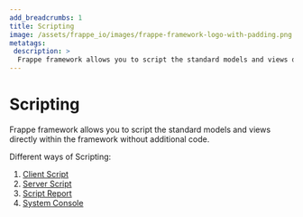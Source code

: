 ```yaml
---
add_breadcrumbs: 1
title: Scripting
image: /assets/frappe_io/images/frappe-framework-logo-with-padding.png
metatags:
 description: >
  Frappe framework allows you to script the standard models and views directly within the framework without additional code.
---
```


# Scripting

Frappe framework allows you to script the standard models and views directly within the framework without additional code.

Different ways of Scripting:

1. [Client Script](/docs/user/en/desk/scripting/client-script)
1. [Server Script](/docs/user/en/desk/scripting/server-script)
1. [Script Report](/docs/user/en/desk/reports/script-report)
1. [System Console](/docs/user/en/desk/scripting/system-console)
